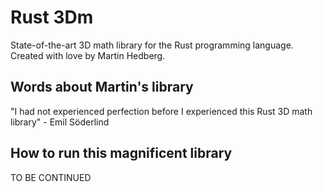 # Rust 3Dm
State-of-the-art 3D math library for the Rust programming language. Created with love by Martin Hedberg.

## Words about Martin's library
"I had not experienced perfection before I experienced this Rust 3D math library" - Emil Söderlind

## How to run this magnificent library
TO BE CONTINUED